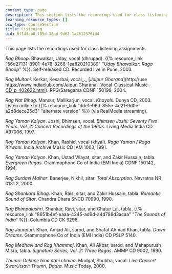 ```yaml
---
content_type: page
description: This section lists the recordings used for class listening assignments.
learning_resource_types: []
ocw_type: CourseSection
title: Listening
uid: 6f143ab0-f05d-30ad-9d62-1a4612376f44
---
```


This page lists the recordings used for class listening assignments.

_Rag Bhoop_. Bhawalkar, Uday, vocal (dhrupad). {{% resource_link "56d27131-8901-4e78-8268-1ea820210389" "_Uday Bhawalkar: Raga Bhoop_" %}}. Self-released CD. Recorded live in Pune, 2003.

_Rag Multani_. Kerkar, Kesarbai, vocal_._ [_Jaipur Gharana_](http://use https://www.indiaclub.com/Jaipur-Gharana--Vocal-Classical-Music-CD_p_402622.html). RPG/Saregama CDNF 150199, 2004.

_Rag Nat Bihag_. Mansur, Mallikarjun, vocal. _Khayals_. Dunya CD, 2003.  
Listen online to {{% resource_link "dde1e96d-855e-4e21-9d0e-a2d8dece25d3" "alternate version" %}} (via RealMedia streaming).

_Rag Yaman Kalyan_. Joshi, Bhimsen, vocal. _Bhimsen Joshi: Seventy Five Years. Vol. 2: Concert Recordings of the 1960s._ Living Media India CD A97006, 1997.

_Rag Yaman Kalyan_. Khan, Rashid, vocal (khyal). _Raga Yaman / Raga Kirwani_. India Archive Music CD IAM 1003, 1991.

_Rag Yaman Kalyan_. Khan, Ustad Vilayat, sitar, and Zakir Hussain, tabla. _Evergreen Ragas_. Grammophone Co of India (EMI India) CDNF 150142, 1994.

_Rag Surdasi Malhar_. Banerjee, Nikhil, sitar. _Total Absorption_. Navratna NR 0131 2, 2000.

_Rag Shankara Bihag_. Khan, Rais, sitar, and Zakir Hussain, tabla. _Romantic Sound of Sitar_. Chandra Dhara SNCD 70990, 1990.

_Rag Bhimpalashri_. Shankar, Ravi, sitar, and Chatur Lal, tabla. {{% resource_link "8651b4ef-eaaa-4345-ad9d-a4d788d3acaa" "_The Sounds of India_" %}}. Columbia CD CK 9296.

_Rag Jaunpuri_. Khan, Amjad Ali, sarod, and Shafat Ahmad Khan, tabla. _Dawn Dreams_. Grammophone Co of India (EMI India) CD PSLP 5140.

_Rag Medhavi and Rag Khammaj_. Khan, Ali Akbar, sarod, and Mahapurush Misra, tabla. _Signature Series, Vol. 2: Three Ragas_. AMMP CD 9002, 1990.

_Thumri: Dekhne bina nahi chaina_. Mudgal, Shubha, vocal. _Live Concert SwarUtsav: Thumri, Dadra_. Music Today, 2000.